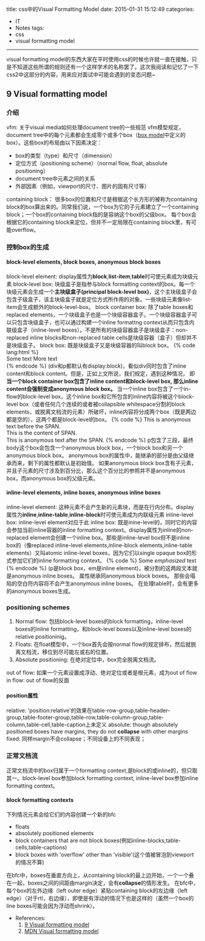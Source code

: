 title: css中的Visual Formatting Model
date: 2015-01-31 15:12:49
categories:
- IT
- Notes
tags:
- css
- visual formatting model
---
visual formatting model的东西大家在平时使用css的时候也许就一直在接触，只是不知道这些所谓的规则还有一个这样学术的名称罢了。这次我阅读和记忆了一下css2中这部分的内容，用来应对面试中可能会遇到的变态问题~

## 9 Visual formatting model

### 介绍

vfm: 关于visual media如何处理document tree的一些规范

vfm模型规定，document tree中的每个元素都会生成零个或多个box（[box model](http://www.w3.org/TR/CSS2/box.html)中定义的box）。这些box的布局由以下因素决定：

- box的类型（type）和尺寸（dimension）
- 定位方式（positioning scheme）（normal flow, float, absolute positioning）
- document tree中元素之间的关系
- 外部因素（例如，viewport的尺寸、图片的固有尺寸等）

containing block：
很多box的位置和尺寸是根据这个长方形的被称为containing block的box算出来的。同常我们说，一个box为它的子元素建立了一个containing block；一个box的containing block指的是容纳这个box的父级box。

每个box会根据它的containing block来定位，但并不一定局限在containing block里，有可能overflow。

### 控制box的生成

#### block-level elements, block boxes, anonymous block boxes

block-level element: display属性为**block**,**list-item**,**table**时可使元素成为块级元素

block-level box: 块级盒子是指参与block formatting context的box。每一个块级元素会生成一个**主块级盒子(principal block-level box)**，这个主块级盒子会包含子级盒子，该主块级盒子就是定位方式所作用的对象。一些块级元素像list-item会生成额外的block-level-box。

block container box: 除了table boxes和replaced elements，一个块级盒子也是一个块级容器盒子。一个块级容器盒子可以只包含块级盒子，也可以通过构建一个inline formattng context从而只包含内联级盒子（inline-level boxes）。不是所有的块级容器盒子是块级盒子：non-replaced inline blocks和non-replaced table cells是块级容器（盒子）但却并不是块级盒子。

block box: 既是块级盒子又是块级容器的叫block box。

{% code lang:html %}
<DIV>
Some text
<P>More text
</DIV>
{% endcode %}

(div和p都默认有display:block)，看似div同时包含了inline content和block content。但是，正如上文所说，我们规定，遇到这种情况，

即**当一个block container box包含了inline content和block-level box, 那么inline content会强制变成anonymous block box。**

当一个inline box包含了一个in-flow的block-level box，这个inline box和它所包含的inline内容将被这个block-level box（或者任何几个连续的或者被collapsible whitespace分割的block elements，或脱离文档流的元素）所破坏，inline内容将分成两个box（既是两边都是空的），这两个都是block-level的box。

{% code %}
<STYLE>
p    { display: inline }
span { display: block }
</STYLE>
<BODY>
<P>
This is anonymous text before the SPAN.
<SPAN>This is the content of SPAN.</SPAN>
This is anonymous text after the SPAN.
</P>
</BODY>
{% endcode %}

p包含了三段，最终body这个box会包含一个anonymous block box，一个block box和另一个anonymous block box。

anonymous box的属性中，能继承的部分是由父级继承而来，剩下的属性都默认是初始值。

如果anonymous block box含有子元素，并且子元素的尺寸涉及到百分比，那么这个百分比的参照并不是anonymous box，而anonymous box的父级元素。

#### inline-level elements, inline boxes, anonymous inline boxes

inline-level element: 这种元素不会产生新的元素块，而是在行内分布。display属性为**inline**,**inline-table**,**inline-block**时可使元素成为内联级元素

inline-level box: inline-level element对应于此

inline box: 既是inine-level的，同时它的内容会参加当前inline容器的inline formatting context。display属性为inline的non-replaced element会创建一个inline box。那些是inline-level box但不是inline box的（像replaced inline-level elements,inline-block elements,inline-table elements）又叫atomic inline-level boxes，因为它们以single opaque box的形式参加它们的inline formatting context。

{% code %}
<p>Some <em>emphasized</em> text</p>
{% endcode %}

(p是block box，em是inline element)，被分割的这两段文本就是anonymous inline boxes。

属性继承同anonymous block boxes。

那些会塌陷的空白符内容将不会产生anonymous inline boxes。

在处理table时，会有更多的anonymous boxes生成。

### positioning schemes

1. Normal flow: 包括block-level boxes的block formatting，inline-level boxes的inline formatting，和block-level boxes以及inline-level boxes的relative positioninig。

2. Floats: 在float模型中，一个box首先会按normal flow的规定排布，然后就脱离文档流，移位到尽可能左或右的位置。

3. Absolute positioning: 在绝对定位中，box完全脱离文档流。

out of flow: 如果一个元素设置成浮动、绝对定位或者是根元素，成为out of flow
in flow: out of flow的反面

#### position属性

relative: 'position:relative'的效果在table-row-group,table-header-group,table-footer-group,table-row,table-column-group,table-column,table-cell,table-caption上未定义

absolute:
though absolutely positioned boxes have margins, they do not **collapse** with other margins

fixed:
同样margin不会collapse；不同设备上的不同表现；

### 正常文档流

正常文档流中的box归属于一个formatting context,是block的或inline的，但只取其一。block-level box参加block formatting context, inline-level box参加inline formatting context。

#### block formatting contexts

下列情况元素会给它们的内容创建一个新的bfc
- floats
- absolutely positioned elements
- block containers that are not block boxes(例如inline-blocks,table-cells,table-captions)
- block boxes with 'overflow' other than 'visible'(这个值被冒泡到viewport的情况不算)

在bfc中，boxes在垂直方向上，从containing block的最上边开始，一个一个叠在一起，boxes之间的间距由margin决定，会有**collapse**的情形发生。

在bfc中，每个box的左外边缘（left outer edge）紧贴containing block的左边缘（left edge）（对于rtl，右边缘），即使是有浮动的情况下也是这样的（虽然一个box的line boxes可能会因为浮动而shrink）。








- References:
	1. [9 Visual formatting model](http://www.w3.org/TR/CSS2/visuren.html)
	2. [MDN Visual formatting model](https://developer.mozilla.org/en-US/docs/Web/Guide/CSS/Visual_formatting_model)
